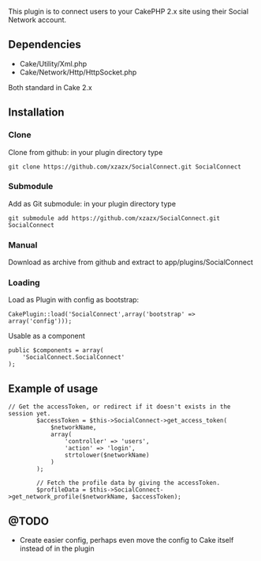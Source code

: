 This plugin is to connect users to your CakePHP 2.x site using their Social Network account.

## Dependencies
* Cake/Utility/Xml.php
* Cake/Network/Http/HttpSocket.php

Both standard in Cake 2.x


## Installation

### Clone

Clone from github: in your plugin directory type 

	git clone https://github.com/xzazx/SocialConnect.git SocialConnect

### Submodule

Add as Git submodule: in your plugin directory type 

	git submodule add https://github.com/xzazx/SocialConnect.git SocialConnect

### Manual

Download as archive from github and extract to app/plugins/SocialConnect

### Loading

Load as Plugin with config as bootstrap:

	CakePlugin::load('SocialConnect',array('bootstrap' => array('config')));
	
Usable as a component
	
	public $components = array(
		'SocialConnect.SocialConnect'
	);
	
## Example of usage

	// Get the accessToken, or redirect if it doesn't exists in the session yet.
			$accessToken = $this->SocialConnect->get_access_token(
				$networkName,
				array(
					'controller' => 'users',
					'action' => 'login',
					strtolower($networkName)
				)
			);

			// Fetch the profile data by giving the accessToken.
			$profileData = $this->SocialConnect->get_network_profile($networkName, $accessToken);


## @TODO
*	Create easier config, perhaps even move the config to Cake itself instead of in the plugin